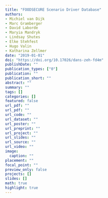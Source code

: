 ```yaml
---
title: "FOODSECURE Scenario Driver Database"
authors: 
- Michiel van Dijk
- Marc Gramberger
- David Laborde
- Maryia Mandryk
- Lindsay Shutes
- Elke Stehfest
- Hugo Valin
- Katharina Zellmer
date: "2019-01-01"
doi: "https://doi.org/10.17026/dans-zeh-fd4m"
publishDate: ""
publication_types: ["0"]
publication: ""
publication_short: ""
abstract: ""
summary: ""
tags: []
categories: []
featured: false
url_pdf: ""
url_pdf: ""
url_code: ""
url_dataset: ""
url_poster: ""
url_preprint: ""
url_project: ""
url_slides: ""
url_source: ""
url_video: ""
image: 
  caption: ""
placement: ""
focal_point: ""
preview_only: false
projects: []
slides: []
math: true
highlight: true
---
```

